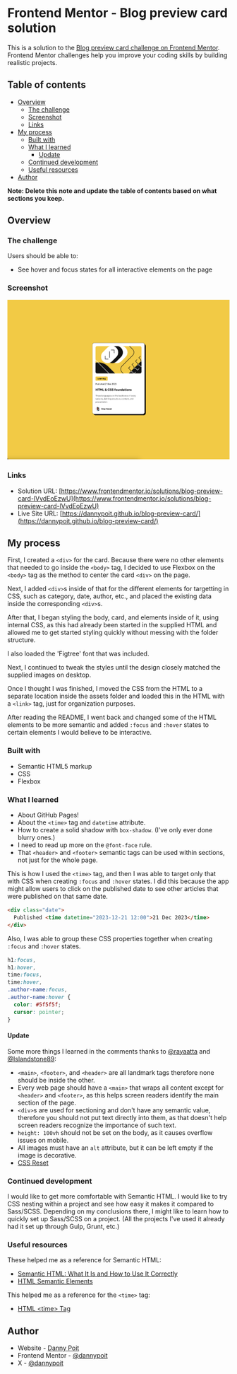 # Frontend Mentor - Blog preview card solution

This is a solution to the [Blog preview card challenge on Frontend Mentor](https://www.frontendmentor.io/challenges/blog-preview-card-ckPaj01IcS). Frontend Mentor challenges help you improve your coding skills by building realistic projects.

## Table of contents

- [Overview](#overview)
  - [The challenge](#the-challenge)
  - [Screenshot](#screenshot)
  - [Links](#links)
- [My process](#my-process)
  - [Built with](#built-with)
  - [What I learned](#what-i-learned)
    - [Update](#update)
  - [Continued development](#continued-development)
  - [Useful resources](#useful-resources)
- [Author](#author)

**Note: Delete this note and update the table of contents based on what sections you keep.**

## Overview

### The challenge

Users should be able to:

- See hover and focus states for all interactive elements on the page

### Screenshot

![](./design/screenshot.png)

### Links

- Solution URL: [https://www.frontendmentor.io/solutions/blog-preview-card-lVvdEoEzwU](https://www.frontendmentor.io/solutions/blog-preview-card-lVvdEoEzwU)
- Live Site URL: [https://dannypoit.github.io/blog-preview-card/](https://dannypoit.github.io/blog-preview-card/)

## My process

First, I created a `<div>` for the card. Because there were no other elements that needed to go inside the `<body>` tag, I decided to use Flexbox on the `<body>` tag as the method to center the card `<div>` on the page.

Next, I added `<div>`s inside of that for the different elements for targetting in CSS, such as category, date, author, etc., and placed the existing data inside the corresponding `<div>`s.

After that, I began styling the body, card, and elements inside of it, using internal CSS, as this had already been started in the supplied HTML and allowed me to get started styling quickly without messing with the folder structure.

I also loaded the 'Figtree' font that was included.

Next, I continued to tweak the styles until the design closely matched the supplied images on desktop.

Once I thought I was finished, I moved the CSS from the HTML to a separate location inside the assets folder and loaded this in the HTML with a `<link>` tag, just for organization purposes.

After reading the README, I went back and changed some of the HTML elements to be more semantic and added `:focus` and `:hover` states to certain elements I would believe to be interactive.

### Built with

- Semantic HTML5 markup
- CSS
- Flexbox

### What I learned

- About GitHub Pages!
- About the `<time>` tag and `datetime` attribute.
- How to create a solid shadow with `box-shadow`. (I've only ever done blurry ones.)
- I need to read up more on the `@font-face` rule.
- That `<header>` and `<footer>` semantic tags can be used within sections, not just for the whole page.

This is how I used the `<time>` tag, and then I was able to target only that with CSS when creating `:focus` and `:hover` states. I did this because the app might allow users to click on the published date to see other articles that were published on that same date.

```html
<div class="date">
  Published <time datetime="2023-12-21 12:00">21 Dec 2023</time>
</div>
```

Also, I was able to group these CSS properties together when creating `:focus` and `:hover` states.

```css
h1:focus,
h1:hover,
time:focus,
time:hover,
.author-name:focus,
.author-name:hover {
  color: #5f5f5f;
  cursor: pointer;
}
```

#### Update

Some more things I learned in the comments thanks to [@rayaatta](https://www.frontendmentor.io/profile/rayaatta) and [@Islandstone89](https://www.frontendmentor.io/profile/Islandstone89):

- `<main>`, `<footer>`, and `<header>` are all landmark tags therefore none should be inside the other.
- Every web page should have a `<main>` that wraps all content except for `<header>` and `<footer>`, as this helps screen readers identify the main section of the page.
- `<div>`s are used for sectioning and don't have any semantic value, therefore you should not put text directly into them, as that doesn't help screen readers recognize the importance of such text.
- `height: 100vh` should not be set on the body, as it causes overflow issues on mobile.
- All images must have an `alt` attribute, but it can be left empty if the image is decorative.
- [CSS Reset](https://piccalil.li/blog/a-more-modern-css-reset/)

### Continued development

I would like to get more comfortable with Semantic HTML. I would like to try CSS nesting within a project and see how easy it makes it compared to Sass/SCSS. Depending on my conclusions there, I might like to learn how to quickly set up Sass/SCSS on a project. (All the projects I've used it already had it set up through Gulp, Grunt, etc.)

### Useful resources

These helped me as a reference for Semantic HTML:

- [Semantic HTML: What It Is and How to Use It Correctly](https://www.semrush.com/blog/semantic-html5-guide/)
- [HTML Semantic Elements](https://www.w3schools.com/html/html5_semantic_elements.asp)

This helped me as a reference for the `<time>` tag:

- [HTML \<time> Tag](https://www.w3schools.com/tags/tag_time.asp)

## Author

- Website - [Danny Poit](https://github.com/dannypoit)
- Frontend Mentor - [@dannypoit](https://www.frontendmentor.io/profile/dannypoit)
- X - [@dannypoit](https://twitter.com/DannyPoit)
